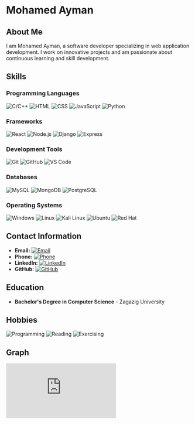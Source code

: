 # Mohamed Ayman

## About Me
I am Mohamed Ayman, a software developer specializing in web application development. I work on innovative projects and am passionate about continuous learning and skill development.

## Skills
### Programming Languages
![C/C++](https://img.shields.io/badge/C%2FC++-00599C?style=for-the-badge&logo=c&logoColor=white)
![HTML](https://img.shields.io/badge/HTML-239120?style=for-the-badge&logo=html5&logoColor=white)
![CSS](https://img.shields.io/badge/CSS-239120?style=for-the-badge&logo=css3&logoColor=white)
![JavaScript](https://img.shields.io/badge/JavaScript-323330?style=for-the-badge&logo=javascript&logoColor=F7DF1E)
![Python](https://img.shields.io/badge/Python-3776AB?style=for-the-badge&logo=python&logoColor=white)

### Frameworks
![React](https://img.shields.io/badge/React-20232A?style=for-the-badge&logo=react&logoColor=61DAFB)
![Node.js](https://img.shields.io/badge/Node.js-43853D?style=for-the-badge&logo=node.js&logoColor=white)
![Django](https://img.shields.io/badge/Django-092E20?style=for-the-badge&logo=django&logoColor=white)
![Express](https://img.shields.io/badge/Express-000000?style=for-the-badge&logo=express&logoColor=white)

### Development Tools
![Git](https://img.shields.io/badge/Git-F05032?style=for-the-badge&logo=git&logoColor=white)
![GitHub](https://img.shields.io/badge/GitHub-181717?style=for-the-badge&logo=github&logoColor=white)
![VS Code](https://img.shields.io/badge/VS%20Code-007ACC?style=for-the-badge&logo=visual-studio-code&logoColor=white)

### Databases
![MySQL](https://img.shields.io/badge/MySQL-4479A1?style=for-the-badge&logo=mysql&logoColor=white)
![MongoDB](https://img.shields.io/badge/MongoDB-47A248?style=for-the-badge&logo=mongodb&logoColor=white)
![PostgreSQL](https://img.shields.io/badge/PostgreSQL-336791?style=for-the-badge&logo=postgresql&logoColor=white)

### Operating Systems
![Windows](https://img.shields.io/badge/Windows-0078D6?style=for-the-badge&logo=windows&logoColor=white)
![Linux](https://img.shields.io/badge/Linux-FCC624?style=for-the-badge&logo=linux&logoColor=black)
![Kali Linux](https://img.shields.io/badge/Kali_Linux-557C94?style=for-the-badge&logo=kali-linux&logoColor=white)
![Ubuntu](https://img.shields.io/badge/Ubuntu-E95420?style=for-the-badge&logo=ubuntu&logoColor=white)
![Red Hat](https://img.shields.io/badge/Red_Hat-EE0000?style=for-the-badge&logo=red-hat&logoColor=white)

## Contact Information
- **Email:** [![Email](https://img.shields.io/badge/Email-D14836?style=for-the-badge&logo=gmail&logoColor=white)](mailto:mohamedayman135125@gmail.com)
- **Phone:** [![Phone](https://img.shields.io/badge/Phone-25D366?style=for-the-badge&logo=whatsapp&logoColor=white)](tel:+201206999812)
- **LinkedIn:** [![LinkedIn](https://img.shields.io/badge/LinkedIn-0077B5?style=for-the-badge&logo=linkedin&logoColor=white)](https://www.linkedin.com/in/mohamed-ayman-33b348263/)
- **GitHub:** [![GitHub](https://img.shields.io/badge/GitHub-181717?style=for-the-badge&logo=github&logoColor=white)](https://github.com/MohamedAyman128)

## Education
- **Bachelor's Degree in Computer Science** - Zagazig University

## Hobbies
![Programming](https://img.shields.io/badge/Programming-000000?style=for-the-badge&logo=code&logoColor=white)
![Reading](https://img.shields.io/badge/Reading-FFDD00?style=for-the-badge&logo=book&logoColor=white)
![Exercising](https://img.shields.io/badge/Exercising-FF4500?style=for-the-badge&logo=fitness&logoColor=white)

## Graph
![Languages](https://mohamedayman128.github.io/Me.html)
